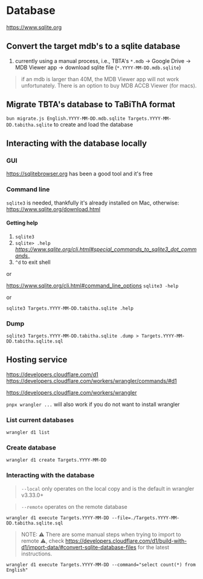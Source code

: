 # Database

https://www.sqlite.org

## Convert the target mdb's to a sqlite database

1. currently using a manual process, i.e., TBTA's `*.mdb` -> Google Drive -> MDB Viewer app -> download sqlite file (`*.YYYY-MM-DD.mdb.sqlite`)

> if an mdb is larger than 40M, the MDB Viewer app will not work unfortunately.  There is an option to buy MDB ACCB Viewer (for macs).

## Migrate TBTA's database to TaBiThA format

`bun migrate.js English.YYYY-MM-DD.mdb.sqlite Targets.YYYY-MM-DD.tabitha.sqlite` to create and load the database

## Interacting with the database locally

### GUI

https://sqlitebrowser.org has been a good tool and it's free

### Command line

`sqlite3` is needed, thankfully it's already installed on Mac, otherwise:  https://www.sqlite.org/download.html

#### Getting help

1. `sqlite3`
1. `sqlite> .help` *https://www.sqlite.org/cli.html#special_commands_to_sqlite3_dot_commands_*
1. `^d` to exit shell

or

https://www.sqlite.org/cli.html#command_line_options
`sqlite3 -help`

or

`sqlite3 Targets.YYYY-MM-DD.tabitha.sqlite .help`

### Dump

`sqlite3 Targets.YYYY-MM-DD.tabitha.sqlite .dump > Targets.YYYY-MM-DD.tabitha.sqlite.sql`

## Hosting service

https://developers.cloudflare.com/d1
https://developers.cloudflare.com/workers/wrangler/commands/#d1

https://developers.cloudflare.com/workers/wrangler

`pnpx wrangler ...` will also work if you do not want to install wrangler

### List current databases

`wrangler d1 list`

### Create database

`wrangler d1 create Targets.YYYY-MM-DD`

### Interacting with the database

> `--local` only operates on the local copy and is the default in wrangler v3.33.0+

> `--remote` operates on the remote database

`wrangler d1 execute Targets.YYYY-MM-DD --file=./Targets.YYYY-MM-DD.tabitha.sqlite.sql`

> NOTE: ⚠️ There are some manual steps when trying to import to remote ⚠️, check https://developers.cloudflare.com/d1/build-with-d1/import-data/#convert-sqlite-database-files for the latest instructions.

`wrangler d1 execute Targets.YYYY-MM-DD --command="select count(*) from English"`

